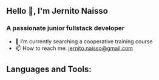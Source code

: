 ## Hello 🖖, I'm Jernito Naisso
### A passionate junior fullstack developer


- 🔭 I’m currently searching a cooperative training course 
- 📫 How to reach me: jernito.naisso@gmail.com

## Languages and Tools:
